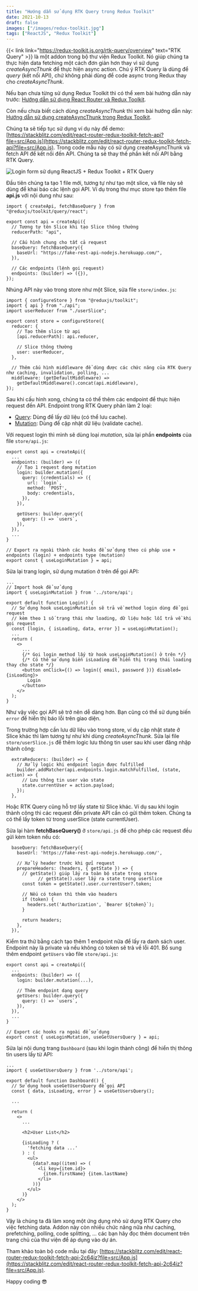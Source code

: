 ```yaml
---
title: "Hướng dẫn sử dụng RTK Query trong Redux Toolkit"
date: 2021-10-13
draft: false
images: ["/images/redux-toolkit.jpg"]
tags: ["ReactJS", "Redux Toolkit"]
---
```


{{< link link="https://redux-toolkit.js.org/rtk-query/overview" text="RTK Query" >}} là một addon trong bộ thư viện Redux Toolkit. Nó giúp chúng ta thực hiện data fetching một cách đơn giản hơn thay vì sử dụng _createAsyncThunk_ để thực hiện async action. Chú ý RTK Query là dùng để _query_ (kết nối API), chứ không phải dùng để code async trong Redux thay cho _createAsyncThunk_.

Nếu bạn chưa từng sử dụng Redux Toolkit thì có thể xem bài hướng dẫn này trước: [Hướng dẫn sử dụng React Router và Redux Toolkit](/blog/huong-dan-su-dung-react-router-va-redux-toolkit).

Còn nếu chưa biết cách dùng _createAsyncThunk_ thì xem bài hướng dẫn này: [Hướng dẫn sử dụng createAsyncThunk trong Redux Toolkit](/blog/huong-dan-su-dung-createasyncthunk-trong-redux-toolkit).

Chúng ta sẽ tiếp tục sử dụng ví dụ này để demo: [https://stackblitz.com/edit/react-router-redux-toolkit-fetch-api?file=src/App.js](https://stackblitz.com/edit/react-router-redux-toolkit-fetch-api?file=src/App.js). Trong code mẫu này có sử dụng createAsyncThunk và fetch API để kết nối đến API. Chúng ta sẽ thay thế phần kết nối API bằng RTK Query.

![Login form sử dụng ReactJS + Redux Toolkit + RTK Query](/images/redux-toolkit-login-form-demo.png)

Đầu tiên chúng ta tạo 1 file mới, tương tự như tạo một slice, và file này sẽ dùng để khai báo các lệnh gọi API. Ví dụ trong thư mục store tạo thêm file **api.js** với nội dung như sau:

```react
import { createApi, fetchBaseQuery } from "@reduxjs/toolkit/query/react";

export const api = createApi({
  // Tương tự tên Slice khi tạo Slice thông thường
  reducerPath: "api",

  // Cấu hình chung cho tất cả request
  baseQuery: fetchBaseQuery({
    baseUrl: "https://fake-rest-api-nodejs.herokuapp.com/",
  }),

  // Các endpoints (lệnh gọi request)
  endpoints: (builder) => ({}),
});
```

Nhúng API này vào trong store như một Slice, sửa file `store/index.js`:

```react
import { configureStore } from "@reduxjs/toolkit";
import { api } from "./api";
import userReducer from "./userSlice";

export const store = configureStore({
  reducer: {
    // Tạo thêm slice từ api
    [api.reducerPath]: api.reducer,

    // Slice thông thường
    user: userReducer,
  },

  // Thêm cấu hình middleware để dùng được các chức năng của RTK Query như caching, invalidation, polling, ...
  middleware: (getDefaultMiddleware) =>
    getDefaultMiddleware().concat(api.middleware),
});
```

Sau khi cấu hình xong, chúng ta có thể thêm các endpoint để thực hiện request đến API. Endpoint trong RTK Query phân làm 2 loại:

- [Query](https://redux-toolkit.js.org/rtk-query/usage/queries): Dùng để lấy dữ liệu (có thể lưu cache).
- [Mutation](https://redux-toolkit.js.org/rtk-query/usage/mutations): Dùng để cập nhật dữ liệu (validate cache).

Với request login thì mình sẽ dùng loại _mutation_, sửa lại phần **endpoints** của file `store/api.js`:

```react
export const api = createApi({
  ...
  endpoints: (builder) => ({
    // Tạo 1 request dạng mutation
    login: builder.mutation({
      query: (credentials) => ({
        url: `login`,
        method: 'POST',
        body: credentials,
      }),
    }),

    getUsers: builder.query({
      query: () => `users`,
    }),
  }),
  ...
}

// Export ra ngoài thành các hooks để sử dụng theo cú pháp use + endpoints (login) + endpoints type (mutation)
export const { useLoginMutation } = api;
```

Sửa lại trang login, sử dụng mutation ở trên để gọi API:

```react
...
// Import hook để sử dụng
import { useLoginMutation } from '../store/api';

export default function Login() {
  // Sử dụng hook useLoginMutation sẽ trả về method login dùng để gọi request
  // kèm theo 1 số trạng thái như loading, dữ liệu hoặc lỗi trả về khi gọi request
  const [login, { isLoading, data, error }] = useLoginMutation();
  ...
  return (
    <>
      ...
      {/* Gọi login method lấy từ hook useLoginMutation() ở trên */}
      {/* Có thể sử dụng biến isLoading để hiển thị trạng thái loading thay cho state */}
      <button onClick={() => login({ email, password })} disabled={isLoading}>
        Login
      </button>
    </>
  );
}
```

Như vậy việc gọi API sẽ trở nên dễ dàng hơn. Bạn cũng có thể sử dụng biến `error` để hiển thị báo lỗi trên giao diện.

Trong trường hợp cần lưu dữ liệu vào trong store, ví dụ cập nhật state ở Slice khác thì làm tương tự như khi dùng _createAsyncThunk_. Sửa lại file `store/userSlice.js` để thêm logic lưu thông tin user sau khi user đăng nhập thành công:

```react
  extraReducers: (builder) => {
    // Xử lý logic khi endpoint login được fulfilled
    builder.addMatcher(api.endpoints.login.matchFulfilled, (state, action) => {
      // Lưu thông tin user vào state
      state.currentUser = action.payload;
    });
  },
```

Hoặc RTK Query cũng hỗ trợ lấy state từ Slice khác. Ví dụ sau khi login thành công thì các request đến private API cần có gửi thêm token. Chúng ta có thể lấy token từ trong userSlice (state currentUser).

Sửa lại hàm **fetchBaseQuery()** ở `store/api.js` để cho phép các request đều gửi kèm token nếu có:

```react
  baseQuery: fetchBaseQuery({
    baseUrl: 'https://fake-rest-api-nodejs.herokuapp.com/',

    // Xử lý header trước khi gửi request
    prepareHeaders: (headers, { getState }) => {
      // getState() giúp lấy ra toàn bộ state trong store
            // getState().user lấy ra state trong userSlice
      const token = getState().user.currentUser?.token;

      // Nếu có token thì thêm vào headers
      if (token) {
        headers.set('Authorization', `Bearer ${token}`);
      }

      return headers;
    },
  }),
```

Kiểm tra thử bằng cách tạo thêm 1 endpoint nữa để lấy ra danh sách user. Endpoint này là private và nếu không có token sẽ trả về lỗi 401. Bổ sung thêm endpoint `getUsers` vào file `store/api.js`:

```react {hl_lines=["7-9"]}
export const api = createApi({
  ...
  endpoints: (builder) => ({
    login: builder.mutation(...),

    // Thêm endpoint dạng query
    getUsers: builder.query({
      query: () => `users`,
    }),
  }),
  ...
}

// Export các hooks ra ngoài để sử dụng
export const { useLoginMutation, useGetUsersQuery } = api;
```

Sửa lại nội dung trang `Dashboard` (sau khi login thành công) để hiển thị thông tin users lấy từ API:

```react
...
import { useGetUsersQuery } from '../store/api';

export default function Dashboard() {
  // Sử dụng hook useGetUsersQuery để gọi API
  const { data, isLoading, error } = useGetUsersQuery();

  ...

  return (
    <>
      ...

      <h2>User List</h2>

      {isLoading ? (
        'fetching data ...'
      ) : (
        <ul>
          {data?.map((item) => (
            <li key={item.id}>
              {item.firstName} {item.lastName}
            </li>
          ))}
        </ul>
      )}
    </>
  );
}
```

Vậy là chúng ta đã làm xong một ứng dụng nhỏ sử dụng RTK Query cho việc fetching data. Addon này còn nhiều chức năng nữa như caching, prefetching, polling, code splitting, ... các bạn hãy đọc thêm document trên trang chủ của thư viện để áp dụng vào dự án.

Tham khảo toàn bộ code mẫu tại đây: [https://stackblitz.com/edit/react-router-redux-toolkit-fetch-api-2c64iz?file=src/App.js](https://stackblitz.com/edit/react-router-redux-toolkit-fetch-api-2c64iz?file=src/App.js).

Happy coding 😎
